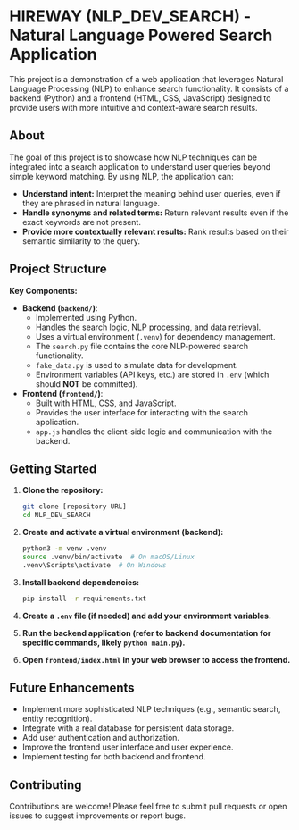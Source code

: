# HIREWAY (NLP_DEV_SEARCH) - Natural Language Powered Search Application

This project is a demonstration of a web application that leverages Natural Language Processing (NLP) to enhance search functionality. It consists of a backend (Python) and a frontend (HTML, CSS, JavaScript) designed to provide users with more intuitive and context-aware search results.

## About

The goal of this project is to showcase how NLP techniques can be integrated into a search application to understand user queries beyond simple keyword matching. By using NLP, the application can:

* **Understand intent:** Interpret the meaning behind user queries, even if they are phrased in natural language.
* **Handle synonyms and related terms:** Return relevant results even if the exact keywords are not present.
* **Provide more contextually relevant results:** Rank results based on their semantic similarity to the query.

## Project Structure
**Key Components:**

* **Backend (`backend/`)**:
    * Implemented using Python.
    * Handles the search logic, NLP processing, and data retrieval.
    * Uses a virtual environment (`.venv`) for dependency management.
    * The `search.py` file contains the core NLP-powered search functionality.
    * `fake_data.py` is used to simulate data for development.
    * Environment variables (API keys, etc.) are stored in `.env` (which should **NOT** be committed).
* **Frontend (`frontend/`)**:
    * Built with HTML, CSS, and JavaScript.
    * Provides the user interface for interacting with the search application.
    * `app.js` handles the client-side logic and communication with the backend.

## Getting Started

1.  **Clone the repository:**
    ```bash
    git clone [repository URL]
    cd NLP_DEV_SEARCH
    ```

2.  **Create and activate a virtual environment (backend):**
    ```bash
    python3 -m venv .venv
    source .venv/bin/activate  # On macOS/Linux
    .venv\Scripts\activate  # On Windows
    ```

3.  **Install backend dependencies:**
    ```bash
    pip install -r requirements.txt
    ```

4.  **Create a `.env` file (if needed) and add your environment variables.**

5.  **Run the backend application (refer to backend documentation for specific commands, likely `python main.py`).**

6.  **Open `frontend/index.html` in your web browser to access the frontend.**

## Future Enhancements

* Implement more sophisticated NLP techniques (e.g., semantic search, entity recognition).
* Integrate with a real database for persistent data storage.
* Add user authentication and authorization.
* Improve the frontend user interface and user experience.
* Implement testing for both backend and frontend.

## Contributing

Contributions are welcome! Please feel free to submit pull requests or open issues to suggest improvements or report bugs.
